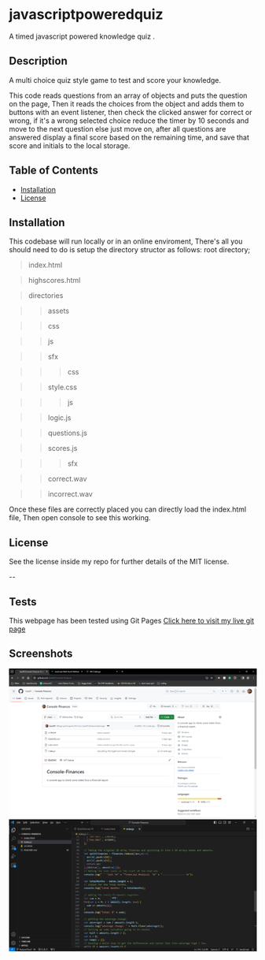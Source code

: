 # javascriptpoweredquiz
A timed javascript powered knowledge quiz .

## Description 
A multi choice quiz style game to test and score your knowledge.

This code reads questions from an array of objects and puts the question on the page,
Then it reads the choices from the object and adds them to buttons with an event listener,
then check the clicked answer for correct or wrong,
if it's a wrong selected choice reduce the timer by 10 seconds and move to the next question else just move on,
after all questions are answered display a final score based on the remaining time,
and save that score and initials to the local storage. 

## Table of Contents

* [Installation](#installation)
* [License](#license)


## Installation

This codebase will run locally or in an online enviroment, 
There's all you should need to do is setup the directory structor as follows:
root directory;
> index.html

>highscores.html


>directories

>>assets

>>css

>>js

>> sfx

>>>css

>>style.css

>>>js

>>logic.js

>>questions.js

>>scores.js

>>>sfx

>>correct.wav

>>incorrect.wav


Once these files are correctly placed you can directly load the index.html file,
Then open console to see this working.

## License

See the license inside my repo for further details of the MIT license.

--

## Tests

This webpage has been tested using Git Pages [Click here to visit my live  git page](https://baxt01.github.io/Console-Finances/)


## Screenshots

 ![My Repo](https://github.com/baxt01/Console-Finances/blob/main/repo.png) 
  ![working code](https://github.com/baxt01/Console-Finances/blob/main/workingcode.png)